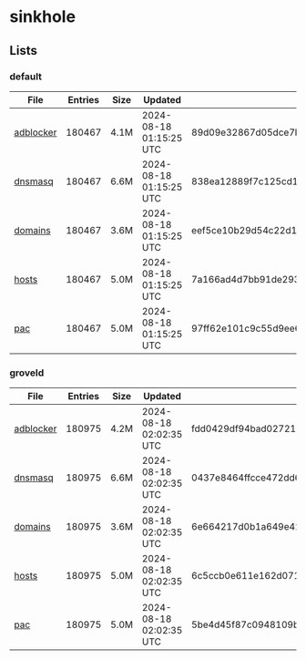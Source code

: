 # sinkhole

## Lists

### default

|File|Entries|Size|Updated|Hash|
|-|-|-|-|-|
|[adblocker](https://raw.githubusercontent.com/groveld/sinkhole/lists/default/adblocker.txt)|180467|4.1M|2024-08-18 01:15:25 UTC|89d09e32867d05dce7b562dd77bf9ec98b331bef8e30db6aa1fd6f980a237b9e|
|[dnsmasq](https://raw.githubusercontent.com/groveld/sinkhole/lists/default/dnsmasq.txt)|180467|6.6M|2024-08-18 01:15:25 UTC|838ea12889f7c125cd1a400703537d92140c6f404ef8037a59be8cef5ac964a5|
|[domains](https://raw.githubusercontent.com/groveld/sinkhole/lists/default/domains.txt)|180467|3.6M|2024-08-18 01:15:25 UTC|eef5ce10b29d54c22d12c80ea6dab3410ab087b4701d003529bb6414cb76d02f|
|[hosts](https://raw.githubusercontent.com/groveld/sinkhole/lists/default/hosts.txt)|180467|5.0M|2024-08-18 01:15:25 UTC|7a166ad4d7bb91de293ec446c111592037c24ef326d435594c357dce9180c43b|
|[pac](https://raw.githubusercontent.com/groveld/sinkhole/lists/default/pac.txt)|180467|5.0M|2024-08-18 01:15:25 UTC|97ff62e101c9c55d9ee6b5282ae49cfa34f06d5f9f241c22fa7c4a135248609d|

### groveld

|File|Entries|Size|Updated|Hash|
|-|-|-|-|-|
|[adblocker](https://raw.githubusercontent.com/groveld/sinkhole/lists/groveld/adblocker.txt)|180975|4.2M|2024-08-18 02:02:35 UTC|fdd0429df94bad027217a9676569076370811265c4af9100c2eedc4e1175f39a|
|[dnsmasq](https://raw.githubusercontent.com/groveld/sinkhole/lists/groveld/dnsmasq.txt)|180975|6.6M|2024-08-18 02:02:35 UTC|0437e8464ffcce472dd64ffe90ce05b9161f1cf74d52bc8c071f4cf99b2553ae|
|[domains](https://raw.githubusercontent.com/groveld/sinkhole/lists/groveld/domains.txt)|180975|3.6M|2024-08-18 02:02:35 UTC|6e664217d0b1a649e42dc547a65354cc5d7f84e553c8cb3fd2f122badffb3869|
|[hosts](https://raw.githubusercontent.com/groveld/sinkhole/lists/groveld/hosts.txt)|180975|5.0M|2024-08-18 02:02:35 UTC|6c5ccb0e611e162d071a2086dbd812ca21e243a1145160f2fd9d71d3262b779a|
|[pac](https://raw.githubusercontent.com/groveld/sinkhole/lists/groveld/pac.txt)|180975|5.0M|2024-08-18 02:02:35 UTC|5be4d45f87c0948109b63fda4889d5c72d7208646645ad5ad0c3fa7c89a163a8|
